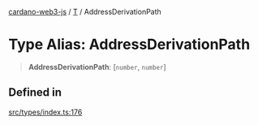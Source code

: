 [cardano-web3-js](../../../index.md) / [T](../index.md) / AddressDerivationPath

# Type Alias: AddressDerivationPath

> **AddressDerivationPath**: [`number`, `number`]

## Defined in

[src/types/index.ts:176](https://github.com/xray-network/cardano-web3-js/blob/51359f53a33988f2d248eab0454f4ef69063970a/src/types/index.ts#L176)
